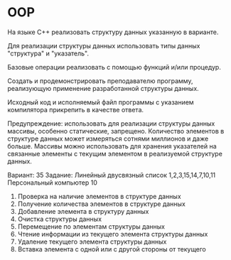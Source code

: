 # OOP

На языке С++ реализовать структуру данных указанную в варианте.

Для реализации структуры данных использовать типы данных "структура" и "указатель".

Базовые операции реализовать с помощью функций и/или процедур.

Создать и продемонстрировать преподавателю программу, реализующую применение разработанной структуры данных.

Исходный код и исполняемый файл программы с указанием компилятора прикрепить в качестве ответа.

Предупреждение: использовать для реализации структуры данных массивы, особенно статические, запрещено. Количество элементов в структуре данных может измеряться сотнями миллионов и даже больше. Массивы можно использовать для хранения указателей на связанные элементы с текущим элементом в реализуемой структуре данных.

Вариант: 35
Задание: Линейный двусвязный список	1,2,3,15,14,7,10,11	Персональный компьютер	10

1.	Проверка на наличие элементов в структуре данных
2.	Получение количества элементов  в структуре данных
3.	Добавление элемента  в структуру данных
7.	Очистка структуры данных
10.	Перемещение по элементам структуры данных
11.	Чтение информации из текущего элемента структуры данных
14.	Удаление текущего элемента структуры данных
15.	Вставка элемента с одной или с другой стороны от текущего

